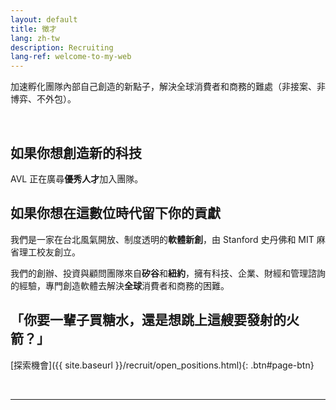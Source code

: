 ```yaml
---
layout: default
title: 徵才
lang: zh-tw
description: Recruiting
lang-ref: welcome-to-my-web
---
```




加速孵化團隊內部自己創造的新點子，解決全球消費者和商務的難處（非接案、非博弈、不外包）。

<br>

## 如果你想創造新的科技

AVL 正在廣尋**優秀人才**加入團隊。

## 如果你想在這數位時代留下你的貢獻

我們是一家在台北風氣開放、制度透明的**軟體新創**，由 Stanford 史丹佛和 MIT 麻省理工校友創立。

我們的創辦、投資與顧問團隊來自**矽谷**和**紐約**，擁有科技、企業、財經和管理諮詢的經驗，專門創造軟體去解決**全球**消費者和商務的困難。

## 「你要一輩子買糖水，還是想跳上這艘要發射的火箭？」

[探索機會]({{ site.baseurl }}/recruit/open_positions.html){: .btn#page-btn}

<br>

---

<br>

